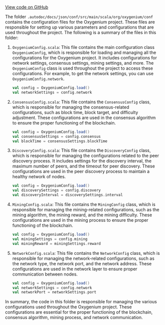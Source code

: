 [View code on GitHub](https://github.com/oxygenium/oxygenium/.autodoc/docs/json/conf/src/main/scala/org/oxygenium/conf)

The folder `.autodoc/docs/json/conf/src/main/scala/org/oxygenium/conf` contains the configuration files for the Oxygenium project. These files are responsible for setting up various parameters and configurations that are used throughout the project. The following is a summary of the files in this folder:

1. `OxygeniumConfig.scala`: This file contains the main configuration class `OxygeniumConfig`, which is responsible for loading and managing all the configurations for the Oxygenium project. It includes configurations for network settings, consensus settings, mining settings, and more. The `OxygeniumConfig` class is used throughout the project to access these configurations. For example, to get the network settings, you can use `OxygeniumConfig.network`.

   ```scala
   val config = OxygeniumConfig.load()
   val networkSettings = config.network
   ```

2. `ConsensusConfig.scala`: This file contains the `ConsensusConfig` class, which is responsible for managing the consensus-related configurations, such as block time, block target, and difficulty adjustment. These configurations are used in the consensus algorithm to ensure the proper functioning of the blockchain.

   ```scala
   val config = OxygeniumConfig.load()
   val consensusSettings = config.consensus
   val blockTime = consensusSettings.blockTime
   ```

3. `DiscoveryConfig.scala`: This file contains the `DiscoveryConfig` class, which is responsible for managing the configurations related to the peer discovery process. It includes settings for the discovery interval, the maximum number of peers, and the timeout for peer discovery. These configurations are used in the peer discovery process to maintain a healthy network of nodes.

   ```scala
   val config = OxygeniumConfig.load()
   val discoverySettings = config.discovery
   val discoveryInterval = discoverySettings.interval
   ```

4. `MiningConfig.scala`: This file contains the `MiningConfig` class, which is responsible for managing the mining-related configurations, such as the mining algorithm, the mining reward, and the mining difficulty. These configurations are used in the mining process to ensure the proper functioning of the blockchain.

   ```scala
   val config = OxygeniumConfig.load()
   val miningSettings = config.mining
   val miningReward = miningSettings.reward
   ```

5. `NetworkConfig.scala`: This file contains the `NetworkConfig` class, which is responsible for managing the network-related configurations, such as the network type, the network port, and the network address. These configurations are used in the network layer to ensure proper communication between nodes.

   ```scala
   val config = OxygeniumConfig.load()
   val networkSettings = config.network
   val networkPort = networkSettings.port
   ```

In summary, the code in this folder is responsible for managing the various configurations used throughout the Oxygenium project. These configurations are essential for the proper functioning of the blockchain, consensus algorithm, mining process, and network communication.
